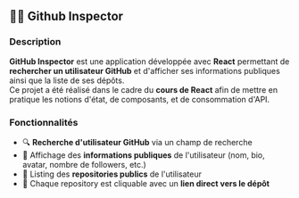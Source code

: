## 🕵️‍♂️ Github Inspector

### Description

**GitHub Inspector** est une application développée avec **React** permettant de **rechercher un utilisateur GitHub** et d'afficher ses informations publiques ainsi que la liste de ses dépôts.  
Ce projet a été réalisé dans le cadre du **cours de React** afin de mettre en pratique les notions d'état, de composants, et de consommation d'API.

### Fonctionnalités

- 🔍 **Recherche d'utilisateur GitHub** via un champ de recherche
- 👤 Affichage des **informations publiques** de l'utilisateur (nom, bio, avatar, nombre de followers, etc.)
- 📂 Listing des **repositories publics** de l'utilisateur
- 🔗 Chaque repository est cliquable avec un **lien direct vers le dépôt**
